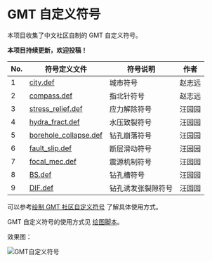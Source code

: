 # GMT 自定义符号

本项目收集了中文社区自制的 GMT 自定义符号。

**本项目持续更新，欢迎投稿！**

| No. | 符号定义文件 | 符号说明 | 作者 |
| --- | --- | --- | --- |
| 1   | [city.def](city.def) | 城市符号   | 赵志远  |
| 2   | [compass.def](compass.def) | 指北针符号   | 赵志远  |
| 3   | [stress_relief.def](stress_relief.def) | 应力解除符号   | 汪园园  |
| 4   | [hydra_fract.def](hydra_fract.def) | 水压致裂符号   | 汪园园  |
| 5   | [borehole_collapse.def](borehole_collapse.def) | 钻孔崩落符号   | 汪园园  |
| 6   | [fault_slip.def](fault_slip.def) | 断层滑动符号   | 汪园园  |
| 7   | [focal_mec.def](focal_mec.def) | 震源机制符号   | 汪园园  |
| 8   | [BS.def](BS.def) | 钻孔槽符号   | 汪园园  |
| 9   | [DIF.def](DIF.def) | 钻孔诱发张裂隙符号   | 汪园园  |

可以参考[绘制 GMT 社区自定义符号](https://docs.gmt-china.org/latest/module/plot/#gmt-custom-symbols) 了解具体使用方式。

GMT 自定义符号的使用方式见 [绘图脚本](plot_diy_custom_symbols.sh)。

效果图：

![GMT自定义符号](plot_diy_custom_symbols.png)
